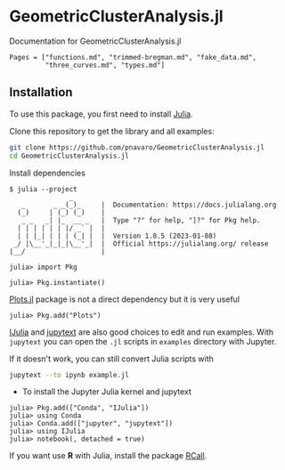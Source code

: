 # GeometricClusterAnalysis.jl

Documentation for GeometricClusterAnalysis.jl

```@contents
Pages = ["functions.md", "trimmed-bregman.md", "fake_data.md",
         "three_curves.md", "types.md"]
```


## Installation

To use this package, you first need to install [Julia](https://julialang.org/downloads/).

Clone this repository to get the library and all examples:

```bash
git clone https://github.com/pnavaro/GeometricClusterAnalysis.jl
cd GeometricClusterAnalysis.jl
```

Install dependencies

```
$ julia --project
               _
   _       _ _(_)_     |  Documentation: https://docs.julialang.org
  (_)     | (_) (_)    |
   _ _   _| |_  __ _   |  Type "?" for help, "]?" for Pkg help.
  | | | | | | |/ _` |  |
  | | |_| | | | (_| |  |  Version 1.8.5 (2023-01-08)
 _/ |\__'_|_|_|\__'_|  |  Official https://julialang.org/ release
|__/                   |

julia> import Pkg

julia> Pkg.instantiate()
```

[Plots.jl](https://github.com/JuliaPlots/Plots.jl) package is not a direct dependency but it is very useful

```
julia> Pkg.add("Plots")
```

[IJulia](https://github.com/JuliaLang/IJulia.jl) and [jupytext](https://jupytext.readthedocs.io/) are also good choices to edit and run examples. With `jupytext` you can open the `.jl` scripts in `examples` directory with Jupyter.

If it doesn't work, you can still convert Julia scripts with
```bash
jupytext --to ipynb example.jl
```

- To install the Jupyter Julia kernel and jupytext

```
julia> Pkg.add(["Conda", "IJulia"])
julia> using Conda
julia> Conda.add(["jupyter", "jupytext"])
julia> using IJulia
julia> notebook(, detached = true)
```

If you want use **R** with Julia, install the package [RCall](https://github.com/JuliaInterop/RCall.jl).






